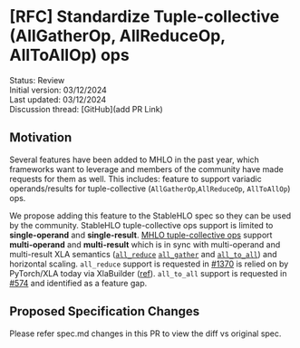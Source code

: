 # [RFC] Standardize Tuple-collective (AllGatherOp, AllReduceOp, AllToAllOp) ops

Status: Review<br/>
Initial version: 03/12/2024<br/>
Last updated: 03/12/2024<br/>
Discussion thread: [GitHub](add PR Link)

## Motivation

Several features have been added to MHLO in the past year, which frameworks want
to leverage and members of the community have made requests for them as well.
This includes: feature to support variadic operands/results for tuple-collective
(`AllGatherOp`,`AllReduceOp`, `AllToAllOp`) ops.

We propose adding this feature to the StableHLO spec so they can be used by the community.
StableHLO tuple-collective ops support is limited to **single-operand** and **single-result**.
[MHLO tuple-collective ops](https://github.com/tensorflow/mlir-hlo/blob/master/mhlo/IR/hlo_ops.td)
support
**multi-operand** and **multi-result** which is in sync with multi-operand and
multi-result XLA semantics
([`all_reduce`](https://openxla.org/xla/operation_semantics#allreduce)
[`all_gather`](https://openxla.org/xla/operation_semantics#allgather) and
[`all_to_all`](https://openxla.org/xla/operation_semantics#alltoall)) and
horizontal scaling. `all_reduce`
support is requested
in [#1370](https://github.com/openxla/stablehlo/issues/1370) is relied on by
PyTorch/XLA today via XlaBuilder ([ref](https://github.com/pytorch/xla/blob/1bbe333ad137ace6b8134db640c0b24c8c428db6/torch_xla/csrc/cross_replica_reduces.cpp#L156)).
`all_to_all` support is requested in
[#574](https://github.com/openxla/stablehlo/issues/574) and identified as a feature
gap.

## Proposed Specification Changes

Please refer spec.md changes in this PR to view the diff vs original spec.
